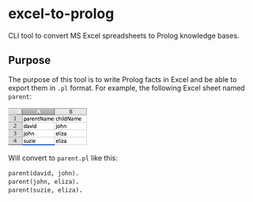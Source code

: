 excel-to-prolog
===============

CLI tool to convert MS Excel spreadsheets to Prolog knowledge bases.

Purpose
-------

The purpose of this tool is to write Prolog facts in Excel and be able to export them in `.pl` format.
For example, the following Excel sheet named `parent`:

![Screenshot](screenshot.png)

Will convert to `parent.pl` like this:

```prolog
parent(david, john).
parent(john, eliza).
parent(suzie, eliza).
```